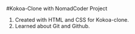 #Kokoa-Clone with NomadCoder Project

1. Created with HTML and CSS for Kokoa-clone.
2. Learned about Git and Github.
